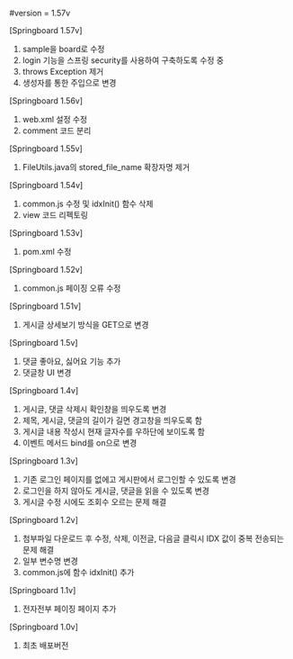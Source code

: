 #version = 1.57v

[Springboard 1.57v]
1. sample을 board로 수정
2. login 기능을 스프링 security를 사용하여 구축하도록 수정 중
3. throws Exception 제거
4. 생성자를 통한 주입으로 변경

[Springboard 1.56v]
1. web.xml 설정 수정
2. comment 코드 분리

[Springboard 1.55v]
1. FileUtils.java의 stored_file_name 확장자명 제거

[Springboard 1.54v]
1. common.js 수정 및 idxInit() 함수 삭제
2. view 코드 리펙토링

[Springboard 1.53v]
1. pom.xml 수정

[Springboard 1.52v]
1. common.js 페이징 오류 수정

[Springboard 1.51v]
1. 게시글 상세보기 방식을 GET으로 변경

[Springboard 1.5v]
1. 댓글 좋아요, 싫어요 기능 추가
2. 댓글창 UI 변경

[Springboard 1.4v]
1. 게시글, 댓글 삭제시 확인창을 띄우도록 변경
2. 제목, 게시글, 댓글의 길이가 길면 경고창을 띄우도록 함
3. 게시글 내용 작성시 현재 글자수를 우하단에 보이도록 함
4. 이벤트 메서드 bind를 on으로 변경

[Springboard 1.3v]
1. 기존 로그인 페이지를 없에고 게시판에서 로그인할 수 있도록 변경
2. 로그인을 하지 않아도 게시글, 댓글을 읽을 수 있도록 변경
3. 게시글 수정 시에도 조회수 오르는 문제 해결 

[Springboard 1.2v]
1. 첨부파일 다운로드 후 수정, 삭제, 이전글, 다음글 클릭시 IDX 값이 중복 전송되는 문제 해결
2. 일부 변수명 변경
3. common.js에 함수 idxInit() 추가

[Springboard 1.1v]
1. 전자전부 페이징 페이지 추가

[Springboard 1.0v]
1. 최초 배포버전
